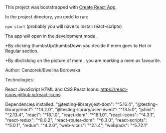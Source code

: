 This project was bootstrapped with [Create React App](https://github.com/facebook/create-react-app).

In the project directory, you  nedd to  run:

 `npm start` (probably you will have to install react-scripts)

The app will open in  the development mode.

*By clicking thumbsUp/thumbsDown you decide if mem goes to Hot or Regular section.

*By dbclicking on the picture of mem , you are marking a mem as favourite.

Author: Cenzorek/Ewelina Borowska

Technologies:

React JavaScript
HTML and CSS
React Icons: https://react-icons.github.io/react-icons

Dependencies installed:
    "@testing-library/jest-dom": "^5.16.4",
    "@testing-library/react": "^13.2.0",
    "@testing-library/user-event": "^13.5.0",
    "jshint": "^2.13.4",
    "react": "^18.1.0",
    "react-dom": "^18.1.0",
    "react-icons": "^4.3.1",
    "react-redux": "^8.0.2",
    "react-router-dom": "^6.3.0",
    "react-scripts": "^5.0.1",
    "redux": "^4.2.0",
    "web-vitals": "^2.1.4",
    "webpack": "^5.72.1"
